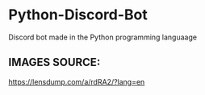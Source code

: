 # Python-Discord-Bot
Discord bot made in the Python programming languaage

## IMAGES SOURCE:
https://lensdump.com/a/rdRA2/?lang=en

